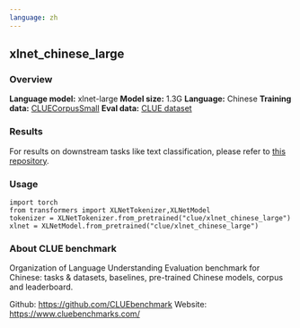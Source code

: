```yaml
---
language: zh
---
```


## xlnet_chinese_large

### Overview

**Language model:** xlnet-large
**Model size:** 1.3G
**Language:** Chinese
**Training data:** [CLUECorpusSmall](https://github.com/CLUEbenchmark/CLUECorpus2020)
**Eval data:** [CLUE dataset](https://github.com/CLUEbenchmark/CLUE)

### Results

For results on downstream tasks like text classification, please refer to [this repository](https://github.com/CLUEbenchmark/CLUE).

### Usage

```
import torch
from transformers import XLNetTokenizer,XLNetModel
tokenizer = XLNetTokenizer.from_pretrained("clue/xlnet_chinese_large")
xlnet = XLNetModel.from_pretrained("clue/xlnet_chinese_large")
```

### About CLUE benchmark

Organization of Language Understanding Evaluation benchmark for Chinese: tasks & datasets, baselines, pre-trained Chinese models, corpus and leaderboard.

Github: https://github.com/CLUEbenchmark
Website: https://www.cluebenchmarks.com/
